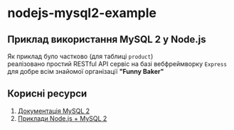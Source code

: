 # nodejs-mysql2-example

## Приклад використання MySQL 2 у Node.js

Як приклад було частково (для таблиці `product`) \
реалізовано простий RESTful API сервіс на базі вебфреймворку `Express` \
для добре всім знайомої організації **"Funny Baker"**

## Корисні ресурси

1. [Документація MySQL 2](https://github.com/sidorares/node-mysql2/tree/master/documentation/en)
2. [Приклади Node.js + MySQL 2](https://www.w3schools.com/nodejs/nodejs_mysql.asp)
